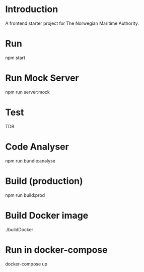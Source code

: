 # Introduction

A frontend starter project for The Norwegian Maritime Authority.

# Run

npm start

# Run Mock Server

npm run server:mock

# Test

TDB

# Code Analyser

npm run bundle:analyse

# Build (production)

npm run build:prod

# Build Docker image

./buildDocker

# Run in docker-compose

docker-compose up
